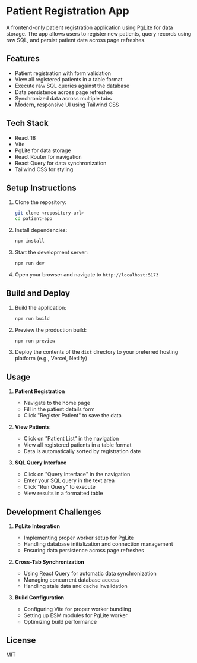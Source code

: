 # Patient Registration App

A frontend-only patient registration application using PgLite for data storage. The app allows users to register new patients, query records using raw SQL, and persist patient data across page refreshes.

## Features

- Patient registration with form validation
- View all registered patients in a table format
- Execute raw SQL queries against the database
- Data persistence across page refreshes
- Synchronized data across multiple tabs
- Modern, responsive UI using Tailwind CSS

## Tech Stack

- React 18
- Vite
- PgLite for data storage
- React Router for navigation
- React Query for data synchronization
- Tailwind CSS for styling

## Setup Instructions

1. Clone the repository:
   ```bash
   git clone <repository-url>
   cd patient-app
   ```

2. Install dependencies:
   ```bash
   npm install
   ```

3. Start the development server:
   ```bash
   npm run dev
   ```

4. Open your browser and navigate to `http://localhost:5173`

## Build and Deploy

1. Build the application:
   ```bash
   npm run build
   ```

2. Preview the production build:
   ```bash
   npm run preview
   ```

3. Deploy the contents of the `dist` directory to your preferred hosting platform (e.g., Vercel, Netlify)

## Usage

1. **Patient Registration**
   - Navigate to the home page
   - Fill in the patient details form
   - Click "Register Patient" to save the data

2. **View Patients**
   - Click on "Patient List" in the navigation
   - View all registered patients in a table format
   - Data is automatically sorted by registration date

3. **SQL Query Interface**
   - Click on "Query Interface" in the navigation
   - Enter your SQL query in the text area
   - Click "Run Query" to execute
   - View results in a formatted table

## Development Challenges

1. **PgLite Integration**
   - Implementing proper worker setup for PgLite
   - Handling database initialization and connection management
   - Ensuring data persistence across page refreshes

2. **Cross-Tab Synchronization**
   - Using React Query for automatic data synchronization
   - Managing concurrent database access
   - Handling stale data and cache invalidation

3. **Build Configuration**
   - Configuring Vite for proper worker bundling
   - Setting up ESM modules for PgLite worker
   - Optimizing build performance

## License

MIT
